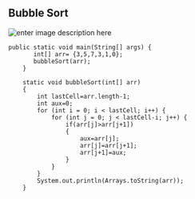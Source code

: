 ## Bubble Sort
![enter image description here](https://www.studytonight.com/data-structures/images/basic-bubble-sort.png)

    public static void main(String[] args) {	
           int[] arr= {3,5,7,3,1,0};
           bubbleSort(arr);   
        }
    
    	static void bubbleSort(int[] arr)
    	{
    		int lastCell=arr.length-1;
    		int aux=0;
    		for (int i = 0; i < lastCell; i++) {
    			for (int j = 0; j < lastCell-i; j++) {
    				if(arr[j]>arr[j+1])
    				{
    					aux=arr[j];
    					arr[j]=arr[j+1];
    					arr[j+1]=aux;
    				}
    			}
    		}
    		System.out.println(Arrays.toString(arr));
    	}
